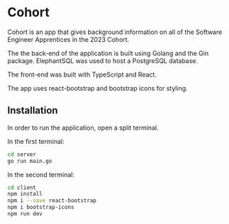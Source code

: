 # Cohort

Cohort is an app that gives background information on all of the Software Engineer Apprentices in the 2023 Cohort.

The the back-end of the application is built using Golang and the Gin package. ElephantSQL was used to host a PostgreSQL database.

The front-end was built with TypeScript and React. 

The app uses react-bootstrap and bootstrap icons for styling.


## Installation

In order to run the application, open a split terminal.

In the first terminal:

```bash
cd server
go run main.go
```

In the second terminal:

```bash
cd client
npm install
npm i --save react-bootstrap
npm i bootstrap-icons
npm run dev
```

